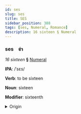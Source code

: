 ```yaml
---
id: ses
slug: ses
title: SES
sidebar_position: 388
tags: [ses, Numeral, Romance]
description: 16 sixteen § Numeral
---
```


### ses&emsp;<span kind="abugida">ɐ́ɿ</span>

*16 sixteen* **§** [Numeral](../../tags/Numeral)

**IPA**: /ˈsɛs/

**Verb**: to be sixteen

**Noun**: sixteen

**Modifier**: sixteenth

<details>
    <summary>Origin</summary>
    French seize /sɛz/<br/>
    <em>Romance Language Family</em>
</details>